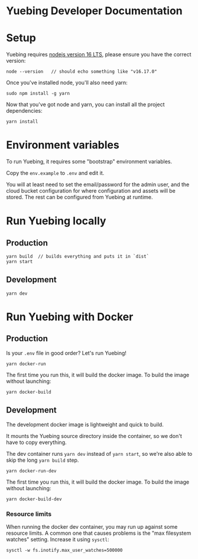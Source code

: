 Yuebing Developer Documentation
===============================

# Setup
Yuebing requires [nodejs version 16 LTS](https://nodejs.org/en/download/), please ensure you have the correct version:

    node --version   // should echo something like "v16.17.0"

Once you've installed node, you'll also need yarn:

    sudo npm install -g yarn

Now that you've got node and yarn, you can install all the project dependencies:

    yarn install

# Environment variables
To run Yuebing, it requires some "bootstrap" environment variables.

Copy the `env.example` to `.env` and edit it.

You will at least need to set the email/password for the admin user, and the cloud bucket configuration for
where configuration and assets will be stored. The rest can be configured from Yuebing at runtime.

# Run Yuebing locally
## Production 
    yarn build  // builds everything and puts it in `dist`
    yarn start

## Development
    yarn dev

# Run Yuebing with Docker

## Production
Is your `.env` file in good order? Let's run Yuebing!

    yarn docker-run

The first time you run this, it will build the docker image. To build the image without launching:

    yarn docker-build

## Development
The development docker image is lightweight and quick to build.

It mounts the Yuebing source directory inside the container, so we don't have to copy everything.

The dev container runs `yarn dev` instead of `yarn start`, so we're also able to skip the long `yarn build` step. 

    yarn docker-run-dev

The first time you run this, it will build the docker image. To build the image without launching:

    yarn docker-build-dev

### Resource limits
When running the docker dev container, you may run up against some resource limits. A common one that causes
problems is the "max filesystem watches" setting. Increase it using `sysctl`:

    sysctl -w fs.inotify.max_user_watches=500000
